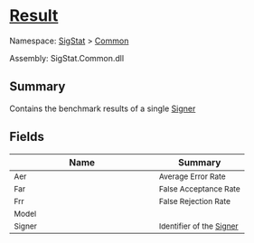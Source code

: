 # [Result](./Result.md)

Namespace: [SigStat]() > [Common](./README.md)

Assembly: SigStat.Common.dll

## Summary
Contains the benchmark results of a single [Signer](https://github.com/hargitomi97/sigstat/blob/master/docs/md/SigStat/Common/Signer.md)

## Fields

| Name | Summary | 
| --- | --- | 
| <sub>Aer</sub><img style="cursor:not-allowed;" width=200/>| <sub>Average Error Rate</sub>| <br>
| <sub>Far</sub><img style="cursor:not-allowed;" width=200/>| <sub>False Acceptance Rate</sub>| <br>
| <sub>Frr</sub><img style="cursor:not-allowed;" width=200/>| <sub>False Rejection Rate</sub>| <br>
| <sub>Model</sub><img style="cursor:not-allowed;" width=200/>| <sub></sub>| <br>
| <sub>Signer</sub><img style="cursor:not-allowed;" width=200/>| <sub>Identifier of the [Signer](https://github.com/hargitomi97/sigstat/blob/master/docs/md/SigStat/Common/Result.md)</sub>| <br>


